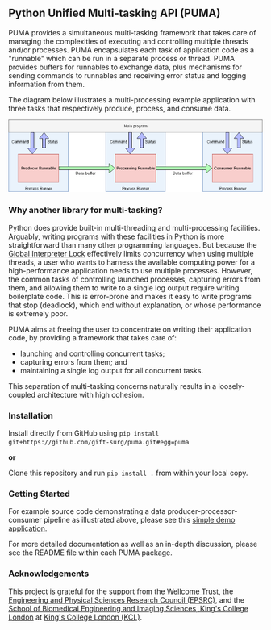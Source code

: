## Python Unified Multi-tasking API (PUMA)

PUMA provides a simultaneous multi-tasking framework that takes care of managing the complexities of executing and controlling multiple threads and/or processes.
PUMA encapsulates each task of application code as a "runnable" which can be run in a separate process or thread.
PUMA provides buffers for runnables to exchange data, plus mechanisms for sending commands to runnables and receiving error status and logging information from them.

The diagram below illustrates a multi-processing example application with three tasks that respectively produce, process, and consume data.

![PUMA multi-tasking example using multiple processes][example]

[example]: ./resources/example-multi-tasking.png

### Why another library for multi-tasking?

Python does provide built-in multi-threading and multi-processing facilities.
Arguably, writing programs with these facilities in Python is more straightforward than many other programming languages.
But because the [Global Interpreter Lock][gil] effectively limits concurrency when using multiple threads, a user who wants to harness the available computing power for a high-performance application needs to use multiple processes.
However, the common tasks of controlling launched processes, capturing errors from them, and allowing them to write to a single log output require writing boilerplate code.
This is error-prone and makes it easy to write programs that stop (deadlock), which end without explanation, or whose performance is extremely poor.

[gil]: https://wiki.python.org/moin/GlobalInterpreterLock

PUMA aims at freeing the user to concentrate on writing their application code, by providing a framework that takes care of:

* launching and controlling concurrent tasks;
* capturing errors from them; and
* maintaining a single log output for all concurrent tasks.

This separation of multi-tasking concerns naturally results in a loosely-coupled architecture with high cohesion.

### Installation

Install directly from GitHub using `pip install git+https://github.com/gift-surg/puma.git#egg=puma`

**or**

Clone this repository and run `pip install .` from within your local copy.

### Getting Started

For example source code demonstrating a data producer-processor-consumer pipeline as illustrated above, please see this [simple demo application][example-code].

For more detailed documentation as well as an in-depth discussion, please see the README file within each PUMA package.

[example-code]: demos/simple/main.py

### Acknowledgements

This project is grateful for the support from
the [Wellcome Trust][wt],
the [Engineering and Physical Sciences Research Council (EPSRC)][epsrc],
and
the [School of Biomedical Engineering and Imaging Sciences, King's College London][bmeis] at [King's College London (KCL)][kcl].

[wt]: https://wellcome.ac.uk/
[epsrc]: https://www.epsrc.ac.uk/
[kcl]: http://www.kcl.ac.uk
[bmeis]: https://www.kcl.ac.uk/lsm/research/divisions/imaging/index.aspx
